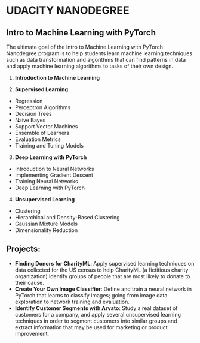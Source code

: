 # UDACITY NANODEGREE
## Intro to Machine Learning with PyTorch
The ultimate goal of the Intro to Machine Learning with PyTorch Nanodegree program is to help students learn machine learning techniques such as data transformation and algorithms that can find patterns in data and apply machine learning algorithms to tasks of their own design.

1. **Introduction to Machine Learning**

2. **Supervised Learning**
+ Regression
+ Perceptron Algorithms
+ Decision Trees
+ Naive Bayes
+ Support Vector Machines
+ Ensemble of Learners
+ Evaluation Metrics
+ Training and Tuning Models

3. **Deep Learning with PyTorch**
+ Introduction to Neural Networks
+ Implementing Gradient Descent
+ Training Neural Networks
+ Deep Learning with PyTorch

4. **Unsupervised Learning**
+ Clustering
+ Hierarchical and Density-Based Clustering
+ Gaussian Mixture Models
+ Dimensionality Reduction

## Projects:
+ **Finding Donors for CharityML**:
Apply supervised learning techniques on data collected for the US census to help CharityML (a fictitious charity organization) identify groups of people that are most likely to donate to their cause.
+ **Create Your Own Image Classifier**: 
Define and train a neural network in PyTorch that learns to classify images; going from image data exploration to network training and evaluation.
+ **Identify Customer Segments with Arvato**: 
Study a real dataset of customers for a company, and apply several unsupervised learning techniques in order to segment customers into similar groups and extract information that may be used for marketing or product improvement.
